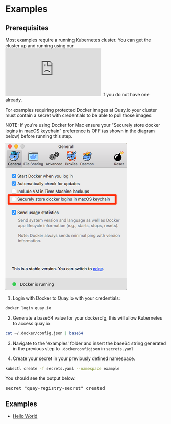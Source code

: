 
# Examples

## Prerequisites

Most examples require a running Kubernetes cluster. You can get the cluster up and running using our ![Tutorial](https://github.com/Alfresco/alfresco-anaxes-shipyard/tree/master/docs/running-a-cluster.md) if you do not have one already.

For examples requiring protected Docker images at Quay.io your cluster must contain a secret with credentials to be able to pull those images:

NOTE: If you're using Docker for Mac ensure your "Securely store docker logins in macOS keychain" preference is OFF (as shown in the diagram below) before running this step.

![Docker Preferences](./diagrams/docker-preferences.png)

1. Login with Docker to Quay.io with your credentials:

```bash
docker login quay.io
```

2. Generate a base64 value for your dockercfg, this will allow Kubernetes to access quay.io

```bash
cat ~/.docker/config.json | base64
```

3. Navigate to the 'examples' folder and insert the base64 string generated in the previous step to <code>.dockerconfigjson</code> in <code>secrets.yaml</code>

4. Create your secret in your previously defined namespace.

```bash
kubectl create -f secrets.yaml --namespace example
```

You should see the output below.

<pre>
secret "quay-registry-secret" created
</pre>

## Examples

* [Hello World](https://github.com/Alfresco/alfresco-anaxes-hello-world)
